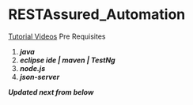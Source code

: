 # RESTAssured_Automation
[Tutorial Videos]("https://www.youtube.com/watch?v=oVNbaBlrhbo&list=PLhW3qG5bs-L8xPrBwDv66cTMlFNeUPdJx&index=1")
Pre Requisites

1. ***java***
2. ***eclipse ide | maven | TestNg***
3. ***node.js***
4. ***json-server***

___Updated next from below___
